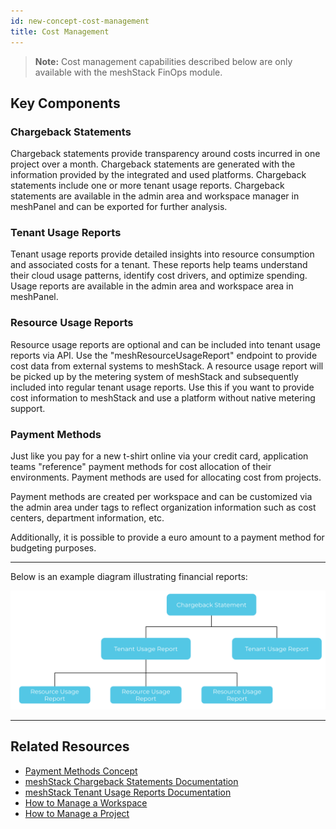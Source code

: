 ```yaml
---
id: new-concept-cost-management
title: Cost Management
---
```


> **Note:** Cost management capabilities described below are only available with the meshStack FinOps module.

## Key Components

### Chargeback Statements

Chargeback statements provide transparency around costs incurred in one project over a month. Chargeback statements are generated with the information provided by the integrated and used platforms. Chargeback statements include one or more tenant usage reports. Chargeback statements are available in the admin area and workspace manager in meshPanel and can be exported for further analysis.

### Tenant Usage Reports

Tenant usage reports provide detailed insights into resource consumption and associated costs for a tenant. These reports help teams understand their cloud usage patterns, identify cost drivers, and optimize spending. Usage reports are available in the admin area and workspace area in meshPanel.

### Resource Usage Reports

 Resource usage reports are optional and can be included into tenant usage reports via API. Use the "meshResourceUsageReport" endpoint to provide cost data from external systems to meshStack. A resource usage report will be picked up by the metering system of meshStack and subsequently included into regular tenant usage reports. Use this if you want to provide cost information to meshStack and use a platform without native metering support.

### Payment Methods

Just like you pay for a new t-shirt online via your credit card, application teams "reference" payment methods for cost allocation of their environments. Payment methods are used for allocating cost from projects.

Payment methods are created per workspace and can be customized via the admin area under tags to reflect organization information such as cost centers, department information, etc.

Additionally, it is possible to provide a euro amount to a payment method for budgeting purposes.

---

Below is an example diagram illustrating financial reports:

![Cost Management and Financial Reports Diagram](./assets/new_concept/concept_financialreports.png)

---

## Related Resources
- [Payment Methods Concept](./new-concept-payment-methods.md)
- [meshStack Chargeback Statements Documentation](../meshcloud.chargeback-v2.md)
- [meshStack Tenant Usage Reports Documentation](../meshcloud.project-metering.md)
- [How to Manage a Workspace](./new-guide-how-to-manage-a-workspace.md)
- [How to Manage a Project](./new-guide-how-to-manage-a-project.md)
